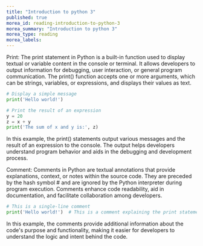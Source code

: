 ```yaml
---
title: "Introduction to python 3"
published: true
morea_id: reading-introduction-to-python-3
morea_summary: "Introduction to python 3"
morea_type: reading
morea_labels:
---
```


Print:
The print statement in Python is a built-in function used to display textual or variable content in the console or terminal. It allows developers to output information for debugging, user interaction, or general program communication. The print() function accepts one or more arguments, which can be strings, variables, or expressions, and displays their values as text.

```python
# Display a simple message
print('Hello world!')

# Print the result of an expression
y = 20
z = x + y
print('The sum of x and y is:', z)
```

In this example, the print() statements output various messages and the result of an expression to the console. The output helps developers understand program behavior and aids in the debugging and development process.

Comment:
Comments in Python are textual annotations that provide explanations, context, or notes within the source code. They are preceded by the hash symbol # and are ignored by the Python interpreter during program execution. Comments enhance code readability, aid in documentation, and facilitate collaboration among developers.

```python
# This is a single-line comment
print('Hello world!')  # This is a comment explaining the print statement
```

In this example, the comments provide additional information about the code's purpose and functionality, making it easier for developers to understand the logic and intent behind the code.

